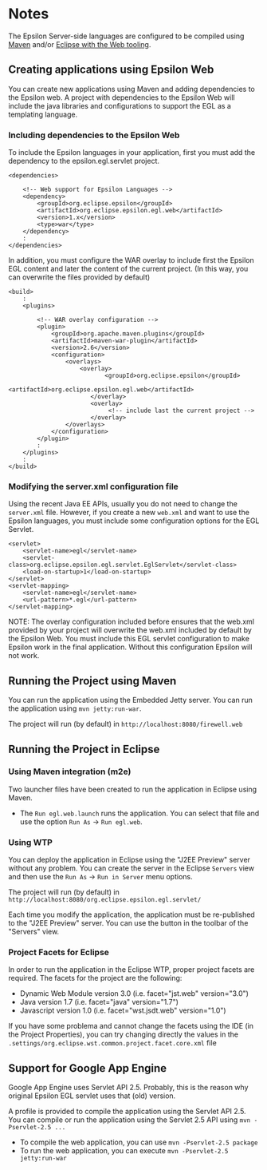 # Notes #

The Epsilon Server-side languages are configured to be compiled using [Maven](http://maven.apache.org) and/or [Eclipse with the Web tooling](http://eclipse.org).

## Creating applications using Epsilon Web ##

You can create new applications using Maven and adding dependencies to the Epsilon web. A project with dependencies to the Epsilon Web will include the java libraries and configurations to support the EGL as a templating language.

### Including dependencies to the Epsilon Web ###

To include the Epsilon languages in your application, first you must add the dependency to the epsilon.egl.servlet project.

	<dependencies>

		<!-- Web support for Epsilon Languages -->
		<dependency>
		    <groupId>org.eclipse.epsilon</groupId>
		    <artifactId>org.eclipse.epsilon.egl.web</artifactId>
		    <version>1.x</version>
		    <type>war</type>
		</dependency>	
		:
	</dependencies>
		
In addition, you must configure the WAR overlay to include first the Epsilon EGL content and later the content of the current project. (In this way, you can overwrite the files provided by default) 

	<build>
		:
		<plugins>

			<!-- WAR overlay configuration -->
			<plugin>
			    <groupId>org.apache.maven.plugins</groupId>
			    <artifactId>maven-war-plugin</artifactId>
			    <version>2.6</version>
			    <configuration>
			        <overlays>
			            <overlay>
						       <groupId>org.eclipse.epsilon</groupId>
						       <artifactId>org.eclipse.epsilon.egl.web</artifactId>
						   </overlay>
						   <overlay>
						   	    <!-- include last the current project -->
						   </overlay>
			        </overlays>
			    </configuration>
			</plugin>            
			:
		</plugins>
		:
	</build>

### Modifying the server.xml configuration file ###

Using the recent Java EE APIs, usually you do not need to change the `server.xml` file. However, if you create a new `web.xml` and want to use the Epsilon languages, you must include some configuration options for the EGL Servlet.    

    <servlet>
        <servlet-name>egl</servlet-name>
        <servlet-class>org.eclipse.epsilon.egl.servlet.EglServlet</servlet-class>
        <load-on-startup>1</load-on-startup>
    </servlet>
    <servlet-mapping>
        <servlet-name>egl</servlet-name>
        <url-pattern>*.egl</url-pattern>
    </servlet-mapping>


NOTE: The overlay configuration included before ensures that the web.xml provided by your project will overwrite the web.xml included by default by the Epsilon Web. You must include this EGL servlet configuration to make Epsilon work in the final application. Without this configuration Epsilon will not work.


## Running the Project using Maven ##

You can run the application using the Embedded Jetty server. You can run the application using `mvn jetty:run-war`.

The project will run (by default) in `http://localhost:8080/firewell.web`

## Running the Project in Eclipse ##

### Using Maven integration (m2e) 

Two launcher files have been created to run the application in Eclipse using Maven. 

* The `Run egl.web.launch` runs the application. You can select that file and use the option `Run As` -> `Run egl.web`.  

### Using WTP

You can deploy the application in Eclipse using the "J2EE Preview" server without any problem. You can create the server in the Eclipse `Servers` view and then use the `Run As` -> `Run in Server` menu options.

The project will run (by default) in `http://localhost:8080/org.eclipse.epsilon.egl.servlet/`

Each time you modify the application, the application must be re-published to the "J2EE Preview" server. You can use the button in the toolbar of the "Servers" view.

### Project Facets for Eclipse ##

In order to run the application in the Eclipse WTP, proper project facets are required. The facets for the project are the following:

* Dynamic Web Module version 3.0 (i.e. facet="jst.web" version="3.0")
* Java version 1.7 (i.e. facet="java" version="1.7") 
* Javascript version 1.0 (i.e. facet="wst.jsdt.web" version="1.0")
  
If you have some problema and cannot change the facets using the IDE (in the Project Properties), you can try changing directly the values in the `.settings/org.eclipse.wst.common.project.facet.core.xml` file

## Support for Google App Engine ##

Google App Engine uses Servlet API 2.5. Probably, this is the reason why original Epsilon EGL servlet uses that (old) version. 

A profile is provided to compile the application using the Servlet API 2.5. You can compile or run the application using the Servlet 2.5 API using `mvn -Pservlet-2.5 ...`

* To compile the web application, you can use `mvn -Pservlet-2.5 package `
* To run the web application, you can execute `mvn -Pservlet-2.5 jetty:run-war `  
   

